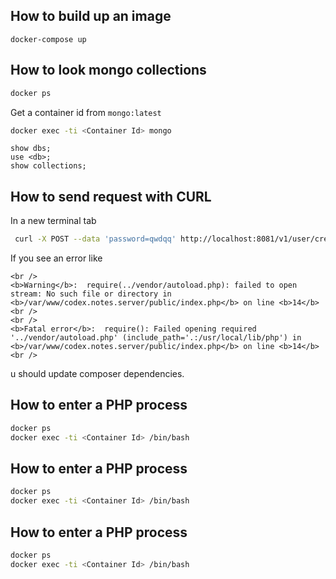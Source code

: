## How to build up an image

`docker-compose up`

## How to look mongo collections

```bash
docker ps
```

Get a container id from `mongo:latest`

```bash
docker exec -ti <Container Id> mongo
```


```mongo
show dbs;
use <db>;
show collections;
```

## How to send request with CURL

In a new terminal tab

```bash
 curl -X POST --data 'password=qwdqq' http://localhost:8081/v1/user/create
```

If you see an error like

```
<br />
<b>Warning</b>:  require(../vendor/autoload.php): failed to open stream: No such file or directory in <b>/var/www/codex.notes.server/public/index.php</b> on line <b>14</b><br />
<br />
<b>Fatal error</b>:  require(): Failed opening required '../vendor/autoload.php' (include_path='.:/usr/local/lib/php') in <b>/var/www/codex.notes.server/public/index.php</b> on line <b>14</b><br />
```

u should update composer dependencies.


## How to enter a PHP process

```bash
docker ps
docker exec -ti <Container Id> /bin/bash
```

## How to enter a PHP process

```bash
docker ps
docker exec -ti <Container Id> /bin/bash
```

## How to enter a PHP process

```bash
docker ps
docker exec -ti <Container Id> /bin/bash
```


